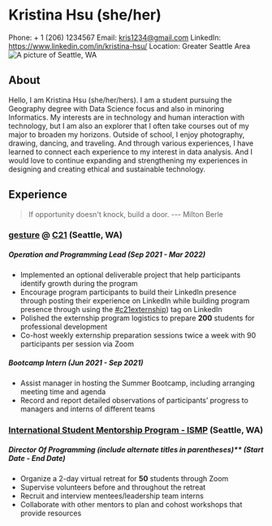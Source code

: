 # Kristina Hsu (she/her)

Phone: + 1 (206) 1234567
Email: kris1234@gmail.com
LinkedIn: https://www.linkedin.com/in/kristina-hsu/
Location: Greater Seattle Area ![A picture of Seattle, WA](https://images.unsplash.com/photo-1502175353174-a7a70e73b362?ixlib=rb-1.2.1&ixid=MnwxMjA3fDB8MHxwaG90by1wYWdlfHx8fGVufDB8fHx8&auto=format&fit=crop&w=1126&q=80)

## About

Hello, I am Kristina Hsu (she/her/hers). I am a student pursuing the Geography degree with Data Science focus and also in minoring Informatics. My interests are in technology and human interaction with technology, but I am also an explorer that I often take courses out of my major to broaden my horizons. Outside of school, I enjoy photography, drawing, dancing, and traveling. And through various experiences, I have learned to connect each experience to my interest in data analysis. And I would love to continue expanding and strengthening my experiences in designing and creating ethical and sustainable technology.

## Experience 

> If opportunity doesn't knock, build a door. --- Milton Berle

### [gesture](https://www.linkedin.com/company/gesture-uw/) @ [C21](https://c21.washington.edu/) (Seattle, WA)

##### Operation and Programming Lead (Sep 2021 - Mar 2022)

- Implemented an optional deliverable project that help participants identify growth during the program 
- Encourage program participants to build their LinkedIn presence through posting their experience on LinkedIn while building program presence through using the [#c21externship](https://www.linkedin.com/search/results/content/?keywords=%23c21externship&origin=SWITCH_SEARCH_VERTICAL&sid=4s)) tag on LinkedIn
- Polished the externship program logistics to prepare **200** students for professional development
- Co-host weekly externship preparation sessions twice a week with 90 participants per session via Zoom

##### Bootcamp Intern (Jun 2021 - Sep 2021)

- Assist manager in hosting the Summer Bootcamp, including arranging meeting time and agenda
- Record and report detailed observations of participants’ progress to managers and interns of different teams


### [International Student Mentorship Program - ISMP](https://www.instagram.com/ismp_uw/) (Seattle, WA)

##### Director Of Programming (include alternate titles in parentheses)** (Start Date - End Date)

- Organize a 2-day virtual retreat for **50** students through Zoom
- Supervise volunteers before and throughout the retreat 
- Recruit and interview mentees/leadership team interns
- Collaborate with other mentors to plan and cohost workshops that provide resources